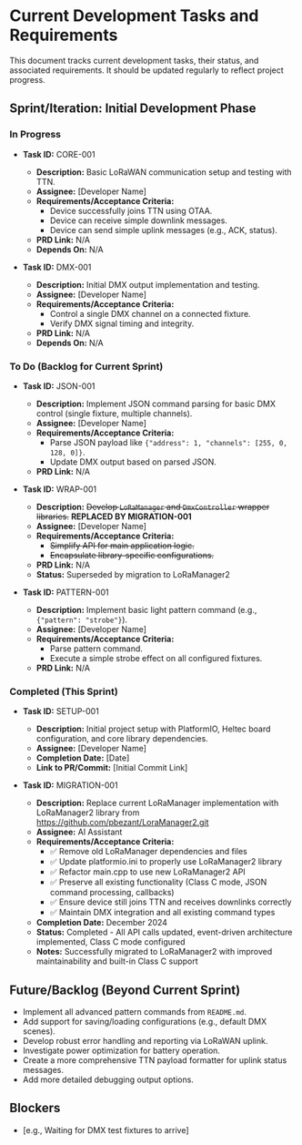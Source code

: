 # Current Development Tasks and Requirements

This document tracks current development tasks, their status, and associated requirements. It should be updated regularly to reflect project progress.

## Sprint/Iteration: Initial Development Phase

### In Progress

*   **Task ID:** CORE-001
    *   **Description:** Basic LoRaWAN communication setup and testing with TTN.
    *   **Assignee:** [Developer Name]
    *   **Requirements/Acceptance Criteria:**
        *   Device successfully joins TTN using OTAA.
        *   Device can receive simple downlink messages.
        *   Device can send simple uplink messages (e.g., ACK, status).
    *   **PRD Link:** N/A
    *   **Depends On:** N/A

*   **Task ID:** DMX-001
    *   **Description:** Initial DMX output implementation and testing.
    *   **Assignee:** [Developer Name]
    *   **Requirements/Acceptance Criteria:**
        *   Control a single DMX channel on a connected fixture.
        *   Verify DMX signal timing and integrity.
    *   **PRD Link:** N/A
    *   **Depends On:** N/A

### To Do (Backlog for Current Sprint)

*   **Task ID:** JSON-001
    *   **Description:** Implement JSON command parsing for basic DMX control (single fixture, multiple channels).
    *   **Assignee:** [Developer Name]
    *   **Requirements/Acceptance Criteria:**
        *   Parse JSON payload like `{"address": 1, "channels": [255, 0, 128, 0]}`.
        *   Update DMX output based on parsed JSON.
    *   **PRD Link:** N/A

*   **Task ID:** WRAP-001
    *   **Description:** ~~Develop `LoRaManager` and `DmxController` wrapper libraries.~~ **REPLACED BY MIGRATION-001**
    *   **Assignee:** [Developer Name]
    *   **Requirements/Acceptance Criteria:**
        *   ~~Simplify API for main application logic.~~
        *   ~~Encapsulate library-specific configurations.~~
    *   **PRD Link:** N/A
    *   **Status:** Superseded by migration to LoRaManager2

*   **Task ID:** PATTERN-001
    *   **Description:** Implement basic light pattern command (e.g., `{"pattern": "strobe"}`).
    *   **Assignee:** [Developer Name]
    *   **Requirements/Acceptance Criteria:**
        *   Parse pattern command.
        *   Execute a simple strobe effect on all configured fixtures.
    *   **PRD Link:** N/A

### Completed (This Sprint)

*   **Task ID:** SETUP-001
    *   **Description:** Initial project setup with PlatformIO, Heltec board configuration, and core library dependencies.
    *   **Assignee:** [Developer Name]
    *   **Completion Date:** [Date]
    *   **Link to PR/Commit:** [Initial Commit Link]

*   **Task ID:** MIGRATION-001
    *   **Description:** Replace current LoRaManager implementation with LoRaManager2 library from https://github.com/pbezant/LoraManager2.git
    *   **Assignee:** AI Assistant
    *   **Requirements/Acceptance Criteria:**
        *   ✅ Remove old LoRaManager dependencies and files
        *   ✅ Update platformio.ini to properly use LoRaManager2 library
        *   ✅ Refactor main.cpp to use new LoRaManager2 API
        *   ✅ Preserve all existing functionality (Class C mode, JSON command processing, callbacks)
        *   ✅ Ensure device still joins TTN and receives downlinks correctly
        *   ✅ Maintain DMX integration and all existing command types
    *   **Completion Date:** December 2024
    *   **Status:** Completed - All API calls updated, event-driven architecture implemented, Class C mode configured
    *   **Notes:** Successfully migrated to LoRaManager2 with improved maintainability and built-in Class C support

## Future/Backlog (Beyond Current Sprint)

*   Implement all advanced pattern commands from `README.md`.
*   Add support for saving/loading configurations (e.g., default DMX scenes).
*   Develop robust error handling and reporting via LoRaWAN uplink.
*   Investigate power optimization for battery operation.
*   Create a more comprehensive TTN payload formatter for uplink status messages.
*   Add more detailed debugging output options.

## Blockers

*   [e.g., Waiting for DMX test fixtures to arrive] 